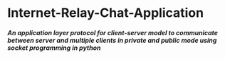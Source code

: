 # Internet-Relay-Chat-Application
##### An application layer protocol for client-server model to communicate between server and multiple clients in private and public mode using socket programming in python